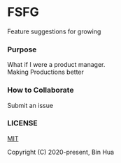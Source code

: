 # FSFG
Feature suggestions for growing

### Purpose
What if I were a product manager.  
Making Productions better

### How to Collaborate
Submit an issue

### LICENSE
[MIT](LICENSE)

Copyright (C) 2020-present, Bin Hua
